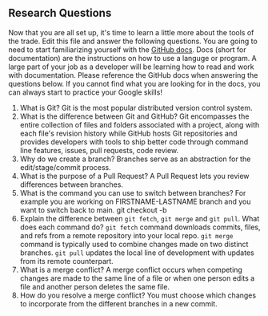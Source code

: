 ## Research Questions 

Now that you are all set up, it's time to learn a little more about the tools of the trade. Edit this file and answer the following questions. You are going to need to start familiarizing yourself with the [GitHub docs](https://docs.github.com/en). Docs (short for documentation) are the instructions on how to use a languge or program. A large part of your job as a developer will be learning how to read and work with documentation. Please reference the GitHub docs when answering the questions below. If you cannot find what you are looking for in the docs, you can always start to practice your Google skills!

1. What is Git? Git is the most popular distributed version control system.
2. What is the difference between Git and GitHub? Git encompasses the entire collection of files and folders associated with a project, along with each file's revision history while GitHub hosts Git repositories and provides developers with tools to ship better code through command line features, issues, pull requests, code review.
3. Why do we create a branch? Branches serve as an abstraction for the edit/stage/commit process.
4. What is the purpose of a Pull Request? A Pull Request lets you review differences between branches. 
5. What is the command you can use to switch between branches? For example you are working on FIRSTNAME-LASTNAME branch and you want to switch back to main. git checkout -b
6. Explain the difference between `git fetch`, `git merge` and `git pull`. What does each command do? `git fetch`  command downloads commits, files, and refs from a remote repository into your local repo. `git merge` command is typically used to combine changes made on two distinct branches. `git pull` updates the local line of development with updates from its remote counterpart.
7. What is a merge conflict? A merge conflict occurs when competing changes are made to the same line of a file or when one person edits a file and another person deletes the same file.
8. How do you resolve a merge conflict? You must choose which changes to incorporate from the different branches in a new commit.
